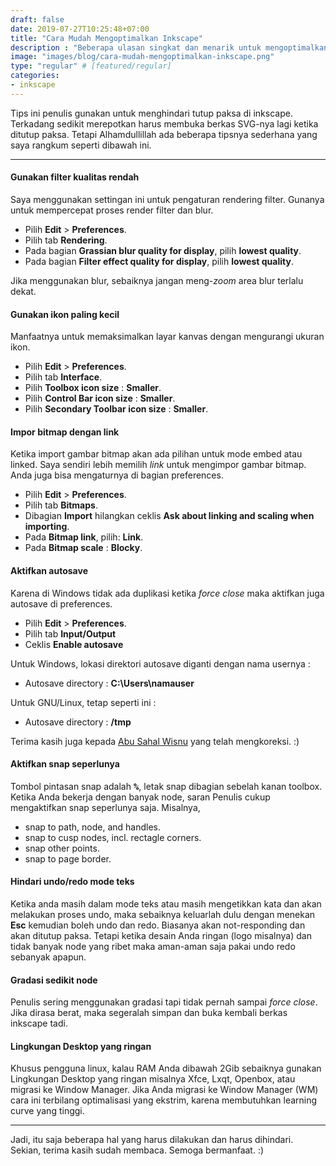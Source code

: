 ```yaml
---
draft: false
date: 2019-07-27T10:25:48+07:00
title: "Cara Mudah Mengoptimalkan Inkscape"
description : "Beberapa ulasan singkat dan menarik untuk mengoptimalkan kinerja inkscape. Tujuannya untuk mempercepat workflow dan meminimalisir terjadinya force close."
image: "images/blog/cara-mudah-mengoptimalkan-inkscape.png"
type: "regular" # [featured/regular]
categories:
- inkscape
---
```


Tips ini penulis gunakan untuk menghindari tutup paksa di inkscape. Terkadang sedikit merepotkan harus membuka berkas SVG-nya lagi ketika ditutup paksa. Tetapi Alhamdullillah ada beberapa tipsnya sederhana yang saya rangkum seperti dibawah ini.

***

#### Gunakan filter kualitas rendah

Saya menggunakan settingan ini untuk pengaturan rendering filter. Gunanya untuk mempercepat proses render filter dan blur.

* Pilih **Edit** > **Preferences**.
* Pilih tab **Rendering**.
* Pada bagian **Grassian blur quality for display**, pilih **lowest quality**.
* Pada bagian **Filter effect quality for display**, pilih **lowest quality**.

Jika menggunakan blur, sebaiknya jangan meng-_zoom_ area blur terlalu dekat.

#### Gunakan ikon paling kecil

Manfaatnya untuk memaksimalkan layar kanvas dengan mengurangi ukuran ikon.

* Pilih **Edit** > **Preferences**.
* Pilih tab **Interface**.
* Pilih **Toolbox icon size** : **Smaller**.
* Pilih **Control Bar icon size** : **Smaller**.
* Pilih **Secondary Toolbar icon size** : **Smaller**.

#### Impor bitmap dengan link

Ketika import gambar bitmap akan ada pilihan untuk mode embed atau linked. Saya sendiri lebih memilih _link_  untuk mengimpor gambar bitmap. Anda juga bisa mengaturnya di bagian preferences.

* Pilih **Edit** > **Preferences**.
* Pilih tab **Bitmaps**.
* Dibagian **Import** hilangkan ceklis **Ask about linking and scaling when importing**.
* Pada **Bitmap link**, pilih: **Link**.
* Pada **Bitmap scale** : **Blocky**.

#### Aktifkan autosave

Karena di Windows tidak ada duplikasi ketika _force close_ maka aktifkan juga autosave di preferences.

* Pilih **Edit** > **Preferences**.
* Pilih tab **Input/Output**
* Ceklis **Enable autosave**

Untuk Windows, lokasi direktori autosave diganti dengan nama usernya :

* Autosave directory : **C:\Users\namauser**

Untuk GNU/Linux, tetap seperti ini :

* Autosave directory : **/tmp**

Terima kasih juga kepada [Abu Sahal Wisnu](https://t.me/waditos) yang telah mengkoreksi. :)

#### Aktifkan snap seperlunya

Tombol pintasan snap adalah **<kbd>%</kbd>**, letak snap dibagian sebelah kanan toolbox. Ketika Anda bekerja dengan banyak node, saran Penulis cukup mengaktifkan snap seperlunya saja. Misalnya,

* snap to path, node, and handles.
* snap to cusp nodes, incl. rectagle corners.
* snap other points.
* snap to page border.

#### Hindari undo/redo mode teks

Ketika anda masih dalam mode teks atau masih mengetikkan kata dan akan melakukan proses undo, maka sebaiknya keluarlah dulu dengan menekan **Esc** kemudian boleh undo dan redo. Biasanya akan not-responding dan akan ditutup paksa. Tetapi ketika desain Anda ringan (logo misalnya) dan tidak banyak node yang ribet maka aman-aman saja pakai undo redo sebanyak apapun.

#### Gradasi sedikit node

Penulis sering menggunakan gradasi tapi tidak pernah sampai _force close_. Jika dirasa berat, maka segeralah simpan dan buka kembali berkas inkscape tadi.

#### Lingkungan Desktop yang ringan

Khusus pengguna linux, kalau RAM Anda dibawah 2Gib sebaiknya gunakan Lingkungan Desktop yang ringan misalnya Xfce, Lxqt, Openbox, atau migrasi ke Window Manager. Jika Anda migrasi ke Window Manager (WM) cara ini terbilang optimalisasi yang ekstrim, karena membutuhkan learning curve yang tinggi.

***

Jadi, itu saja beberapa hal yang harus dilakukan dan harus dihindari. Sekian, terima kasih sudah membaca. Semoga bermanfaat. :)

[Inkscape]:https://www.inkscape.org
[Gimp]:https://www.gimp.org

[GNOME.ID]:https://www.gnome.id
[BUKU CC-ID]:https://bit.ly/madewithccID
[Wikimedia]:https://www.wikkimedia.org/

[Behance]:https://www.b.net
[Dribbble]:https://www.dribbble.com

[AdobeStock]:https//www.stock.adobe.com
[123rf]:https//www.123rf.com
[Freepik]:https//www.freepik.com
[Dreamstime]:https//www.dreamstime.com
[Shutterstock]:https://submit.shutterstock.com/?ref=238649869

[Hervyqa]:https://hervyqa.com
